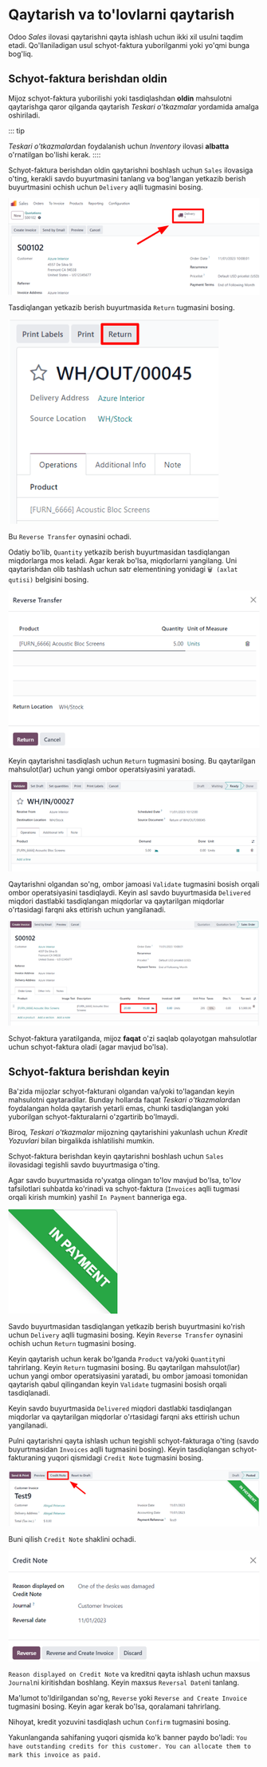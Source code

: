 # Qaytarish va to'lovlarni qaytarish

Odoo *Sales* ilovasi qaytarishni qayta ishlash uchun ikki xil usulni taqdim etadi. Qo'llaniladigan usul schyot-faktura
yuborilganmi yoki yo'qmi bunga bog'liq.

## Schyot-faktura berishdan oldin

Mijoz schyot-faktura yuborilishi yoki tasdiqlashdan **oldin** mahsulotni qaytarishga qaror qilganda qaytarish *Teskari
o'tkazmalar* yordamida amalga oshiriladi.

::: tip

*Teskari o'tkazmalar*dan foydalanish uchun *Inventory* ilovasi **albatta** o'rnatilgan bo'lishi kerak.
::::

Schyot-faktura berishdan oldin qaytarishni boshlash uchun `Sales` ilovasiga o'ting, kerakli savdo buyurtmasini tanlang
va bog'langan yetkazib berish buyurtmasini ochish uchun `Delivery` aqlli tugmasini bosing.

![Odoo Sales dasturida ajratilgan yetkazib berish aqlli tugmasi bo'lgan odatiy savdo buyurtmasi.](returns/sales-order-delivery-smart-button.png)

Tasdiqlangan yetkazib berish buyurtmasida `Return` tugmasini bosing.

![Odoo Sales dasturida ajratilgan Return tugmasi bo'lgan tasdiqlangan yetkazib berish buyurtmasi.](returns/validated-delivery-order-return-button.png)

Bu `Reverse Transfer` oynasini ochadi.

Odatiy bo'lib, `Quantity` yetkazib berish buyurtmasidan tasdiqlangan miqdorlarga mos keladi. Agar kerak bo'lsa,
miqdorlarni yangilang. Uni qaytarishdan olib tashlash uchun satr elementining yonidagi `🗑️ (axlat qutisi)` belgisini
bosing.

![Mijozga schyot-faktura berishdan oldin qaytarish qilish uchun "Reverse Transfer" oynasi.](returns/reverse-transfer-popup.png)

Keyin qaytarishni tasdiqlash uchun `Return` tugmasini bosing. Bu qaytarilgan mahsulot(lar) uchun yangi ombor
operatsiyasini yaratadi.

![Odoo Sales dasturida qaytarish tasdiqlangandan keyin ombor operatsiyasi.](returns/warehouse-operation-confirmed-return.png)

Qaytarishni olgandan so'ng, ombor jamoasi `Validate` tugmasini bosish orqali ombor operatsiyasini tasdiqlaydi. Keyin asl
savdo buyurtmasida `Delivered` miqdori dastlabki tasdiqlangan miqdorlar va qaytarilgan miqdorlar o'rtasidagi farqni aks
ettirish uchun yangilanadi.

![Teskari o'tkazilgandan keyin savdo buyurtmasidagi yangilangan "Delivered" miqdori.](returns/updated-sales-quantities.png)

Schyot-faktura yaratilganda, mijoz **faqat** o'zi saqlab qolayotgan mahsulotlar uchun schyot-faktura oladi (agar mavjud
bo'lsa).

## Schyot-faktura berishdan keyin

Ba'zida mijozlar schyot-fakturani olgandan va/yoki to'lagandan keyin mahsulotni qaytaradilar. Bunday hollarda faqat
*Teskari o'tkazmalar*dan foydalangan holda qaytarish yetarli emas, chunki tasdiqlangan yoki yuborilgan
schyot-fakturalarni o'zgartirib bo'lmaydi.

Biroq, *Teskari o'tkazmalar* mijozning qaytarishini yakunlash uchun *Kredit Yozuvlari* bilan birgalikda ishlatilishi
mumkin.

Schyot-faktura berishdan keyin qaytarishni boshlash uchun `Sales` ilovasidagi tegishli savdo buyurtmasiga o'ting.

Agar savdo buyurtmasida ro'yxatga olingan to'lov mavjud bo'lsa, to'lov tafsilotlari suhbatda ko'rinadi va
schyot-faktura (`Invoices` aqlli tugmasi orqali kirish mumkin) yashil `In Payment` banneriga ega.

![Odoo Sales dasturida yashil to'lov banneri namunasi.](returns/green-in-payment-banner.png)

Savdo buyurtmasidan tasdiqlangan yetkazib berish buyurtmasini ko'rish uchun `Delivery` aqlli tugmasini bosing. Keyin
`Reverse Transfer` oynasini ochish uchun `Return` tugmasini bosing.

Keyin qaytarish uchun kerak bo'lganda `Product` va/yoki `Quantity`ni tahrirlang. Keyin `Return` tugmasini bosing. Bu
qaytarilgan mahsulot(lar) uchun yangi ombor operatsiyasini yaratadi, bu ombor jamoasi tomonidan qaytarish qabul
qilingandan keyin `Validate` tugmasini bosish orqali tasdiqlanadi.

Keyin savdo buyurtmasida `Delivered` miqdori dastlabki tasdiqlangan miqdorlar va qaytarilgan miqdorlar o'rtasidagi
farqni aks ettirish uchun yangilanadi.

Pulni qaytarishni qayta ishlash uchun tegishli schyot-fakturaga o'ting (savdo buyurtmasidan `Invoices` aqlli tugmasini
bosing). Keyin tasdiqlangan schyot-fakturaning yuqori qismidagi `Credit Note` tugmasini bosing.

![Odoo Sales dasturida ajratilgan Credit Note tugmasi bo'lgan odatiy mijoz schyot-fakturasi.](returns/credit-note-button.png)

Buni qilish `Credit Note` shaklini ochadi.

![Odoo Sales dasturida paydo bo'ladigan odatiy kredit yozuvi shakli.](returns/credit-note-pop-up-form.png)

`Reason displayed on Credit Note` va kreditni qayta ishlash uchun maxsus `Journal`ni kiritishdan boshlang. Keyin maxsus
`Reversal Date`ni tanlang.

Ma'lumot to'ldirilgandan so'ng, `Reverse` yoki `Reverse and Create Invoice` tugmasini bosing. Keyin agar kerak bo'lsa,
qoralamani tahrirlang.

Nihoyat, kredit yozuvini tasdiqlash uchun `Confirm` tugmasini bosing.

Yakunlanganda sahifaning yuqori qismida ko'k banner paydo bo'ladi:
`You have outstanding credits for this customer. You can allocate them to mark this invoice as paid.`
